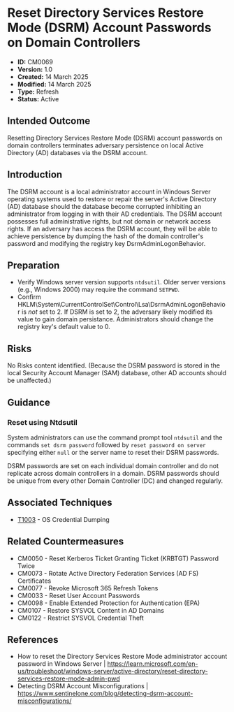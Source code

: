 # Reset Directory Services Restore Mode (DSRM) Account Passwords on Domain Controllers

* **ID:** CM0069
* **Version:** 1.0
* **Created:** 14 March 2025
* **Modified:** 14 March 2025
* **Type:** Refresh
* **Status:** Active

## Intended Outcome

Resetting Directory Services Restore Mode (DSRM) account passwords on domain controllers terminates adversary persistence on local Active Directory (AD) databases via the DSRM account.

## Introduction

The DSRM account is a local administrator account in Windows Server operating systems used to restore or repair the server's Active Directory (AD) database should the database become corrupted inhibiting an administrator from logging in with their AD credentials. The DSRM account possesses full administrative rights, but not domain or network access rights. If an adversary has access the DSRM account, they will be able to achieve persistence by dumping the hash of the domain controller's password and modifying the registry key DsrmAdminLogonBehavior.

## Preparation

- Verify Windows server version supports `ntdsutil`. Older server versions (e.g., Windows 2000) may require the command `SETPWD`.
- Confirm HKLM\System\CurrentControlSet\Control\Lsa\DsrmAdminLogonBehavior is *not* set to 2. If DSRM is set to 2, the adversary likely modified its value to gain domain persistance. Administrators should change the registry key's default value to 0. 


## Risks

No Risks content identified. (Because the DSRM password is stored in the local Security Account Manager (SAM) database, other AD accounts should be unaffected.)

## Guidance

### Reset using Ntdsutil

System administrators can use the command prompt tool `ntdsutil` and the commands `set dsrm password` followed by `reset password on server` specifying either `null` or the server name to reset their DSRM passwords.

DSRM passwords are set on each individual domain controller and do not replicate across domain controllers in a domain. DSRM passwords should be unique from every other Domain Controller (DC) and changed regularly.

## Associated Techniques

- [T1003](https://attack.mitre.org/techniques/T1003) - OS Credential Dumping

## Related Countermeasures

- CM0050 - Reset Kerberos Ticket Granting Ticket (KRBTGT) Password Twice
- CM0073 - Rotate Active Directory Federation Services (AD FS) Certificates
- CM0077 - Revoke Microsoft 365 Refresh Tokens
- CM0033 - Reset User Account Passwords
- CM0098 - Enable Extended Protection for Authentication (EPA)
- CM0107 - Restore SYSVOL Content in AD Domains
- CM0122 - Restrict SYSVOL Credential Theft

## References

- How to reset the Directory Services Restore Mode administrator account password in Windows Server | <https://learn.microsoft.com/en-us/troubleshoot/windows-server/active-directory/reset-directory-services-restore-mode-admin-pwd>
- Detecting DSRM Account Misconfigurations | <https://www.sentinelone.com/blog/detecting-dsrm-account-misconfigurations/>

